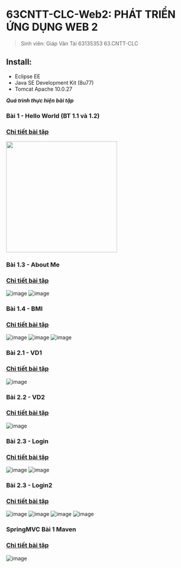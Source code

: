 # 63CNTT-CLC-Web2: PHÁT TRIỂN ỨNG DỤNG WEB 2
> Sinh viên: Giáp Văn Tài 63135353 63.CNTT-CLC
 ## Install:
 - Eclipse EE
 - Java SE Development Kit (8u77)
 - Tomcat Apache 10.0.27

 ***Quá trình thực hiện bài tập***
 ### Bài 1 - Hello World (BT 1.1 và 1.2)
 ### [Chi tiết bài tập](https://github.com/tgv293/63135353_Web2/tree/main/GVTHelloWorld)
 <img src="https://media.discordapp.net/attachments/1163815783118422048/1197032251775537222/image.png?" width=300/>

 ### Bài 1.3 - About Me
 ### [Chi tiết bài tập](https://github.com/tgv293/63135353_Web2/tree/main/AboutMe)
 ![image](https://media.discordapp.net/attachments/1163815783118422048/1197051217466118274/image.png?)
 ![image](https://media.discordapp.net/attachments/1163815783118422048/1197043298393653248/image.png?)
 ### Bài 1.4 - BMI
 ### [Chi tiết bài tập](https://github.com/tgv293/63135353_Web2/tree/main/BMI)
 ![image](https://media.discordapp.net/attachments/1163815783118422048/1197171360192016547/image.png?)
 ![image](https://media.discordapp.net/attachments/1163815783118422048/1197171416974503966/image.png?)
 ![image](https://media.discordapp.net/attachments/1163815783118422048/1197171460708503762/image.png?)
 ### Bài 2.1 - VD1
 ### [Chi tiết bài tập](https://github.com/tgv293/63135353_Web2/tree/main/HelloJSP)
 ![image](https://media.discordapp.net/attachments/1163815783118422048/1199276296291753994/image.png?)
 ### Bài 2.2 - VD2
 ### [Chi tiết bài tập](https://github.com/tgv293/63135353_Web2/tree/main/HelloDeclare)
 ![image](https://media.discordapp.net/attachments/1163815783118422048/1199280016572297266/image.png?)
 ### Bài 2.3 - Login
 ### [Chi tiết bài tập](https://github.com/tgv293/63135353_Web2/tree/main/LoginForm)
 ![image](https://media.discordapp.net/attachments/1163815783118422048/1199290705999306772/image.png?)
 ![image](https://media.discordapp.net/attachments/1163815783118422048/1199290853315846214/image.png?)
 ### Bài 2.3 - Login2
 ### [Chi tiết bài tập](https://github.com/tgv293/63135353_Web2/tree/main/LoginForm2)
 ![image](https://media.discordapp.net/attachments/1163815783118422048/1199290705999306772/image.png?)
 ![image](https://media.discordapp.net/attachments/1163815783118422048/1199360255381995550/image.png?)
 ![image](https://media.discordapp.net/attachments/1163815783118422048/1199360303809437796/image.png?)
 ![image](https://media.discordapp.net/attachments/1163815783118422048/1199360167024795799/image.png?)
 ### SpringMVC Bài 1 Maven
 ### [Chi tiết bài tập](https://github.com/tgv293/63135353_Web2/tree/main/MVCBai1Maven)
 ![image](https://media.discordapp.net/attachments/1163815783118422048/1212733969070686208/image.png?)
